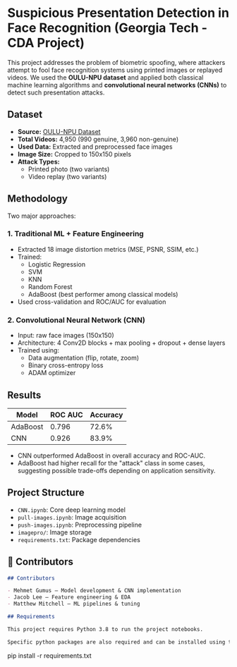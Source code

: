 # Suspicious Presentation Detection in Face Recognition (Georgia Tech - CDA Project)

This project addresses the problem of biometric spoofing, where attackers attempt to fool face recognition systems using printed images or replayed videos. 
We used the **OULU-NPU dataset** and applied both classical machine learning algorithms and **convolutional neural networks (CNNs)** to detect such presentation attacks.

## Dataset

- **Source:** [OULU-NPU Dataset](http://www.ee.oulu.fi/research/ouspg/OULU-NPU/)
- **Total Videos:** 4,950 (990 genuine, 3,960 non-genuine)
- **Used Data:** Extracted and preprocessed face images
- **Image Size:** Cropped to 150x150 pixels
- **Attack Types:**
  - Printed photo (two variants)
  - Video replay (two variants)

## Methodology

Two major approaches:

### 1. Traditional ML + Feature Engineering
- Extracted 18 image distortion metrics (MSE, PSNR, SSIM, etc.)
- Trained:
  - Logistic Regression
  - SVM
  - KNN
  - Random Forest
  - AdaBoost (best performer among classical models)
- Used cross-validation and ROC/AUC for evaluation

### 2. Convolutional Neural Network (CNN)
- Input: raw face images (150x150)
- Architecture: 4 Conv2D blocks + max pooling + dropout + dense layers
- Trained using:
  - Data augmentation (flip, rotate, zoom)
  - Binary cross-entropy loss
  - ADAM optimizer
 
## Results

| Model           | ROC AUC | Accuracy |
|----------------|---------|----------|
| AdaBoost        | 0.796   | 72.6%    |
| CNN             | 0.926   | 83.9%    |

- CNN outperformed AdaBoost in overall accuracy and ROC-AUC.
- AdaBoost had higher recall for the "attack" class in some cases, suggesting possible trade-offs depending on application sensitivity.

## Project Structure
- `CNN.ipynb`: Core deep learning model
- `pull-images.ipynb`: Image acquisition
- `push-images.ipynb`: Preprocessing pipeline
- `imagepro/`: Image storage
- `requirements.txt`: Package dependencies

## 🤝 Contributors

```markdown
## Contributors

- Mehmet Gumus — Model development & CNN implementation  
- Jacob Lee — Feature engineering & EDA  
- Matthew Mitchell — ML pipelines & tuning  

## Requirements

This project requires Python 3.8 to run the project notebooks. 

Specific python packages are also required and can be installed using the below command:
```
pip install -r requirements.txt
```
